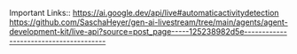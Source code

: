 Important Links::
https://ai.google.dev/api/live#automaticactivitydetection
https://github.com/SaschaHeyer/gen-ai-livestream/tree/main/agents/agent-development-kit/live-api?source=post_page-----125238982d5e---------------------------------------
